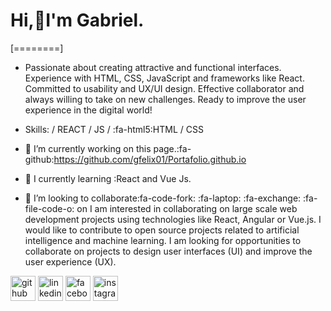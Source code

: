 # Hi,&#x1F44B;I'm Gabriel.

[========]

- Passionate about creating attractive and functional interfaces. Experience with HTML, CSS, JavaScript and frameworks like React. Committed to usability and UX/UI design. Effective collaborator and always willing to take on new challenges. Ready to improve the user experience in the digital world!

- Skills: / REACT / JS / :fa-html5:HTML / CSS

- 🔭 I’m currently working on this page.:fa-github:https://github.com/gfelix01/Portafolio.github.io 
- 🌱 I  currently learning :React and Vue Js. 
- 👯 I’m looking to collaborate:fa-code-fork: :fa-laptop: :fa-exchange: :fa-file-code-o: on I am interested in collaborating on large scale web development projects using technologies like React, Angular or Vue.js. I would like to contribute to open source projects related to artificial intelligence and machine learning. I am looking for opportunities to collaborate on projects to design user interfaces (UI) and improve the user experience (UX).



[<img src='https://cdn.jsdelivr.net/npm/simple-icons@3.0.1/icons/github.svg' alt='github' height='40'>](https://github.com/https://github.com/gfelix01)  [<img src='https://cdn.jsdelivr.net/npm/simple-icons@3.0.1/icons/linkedin.svg' alt='linkedin' height='40'>](https://www.linkedin.com/in/https://www.linkedin.com/in/arturo-felix-dssn20//)  [<img src='https://cdn.jsdelivr.net/npm/simple-icons@3.0.1/icons/facebook.svg' alt='facebook' height='40'>](https://www.facebook.com/https://web.facebook.com/gabrielarturo.felixpaez/)  [<img src='https://cdn.jsdelivr.net/npm/simple-icons@3.0.1/icons/instagram.svg' alt='instagram' height='40'>](https://www.instagram.com/https://www.instagram.com/felix5637_//)  

